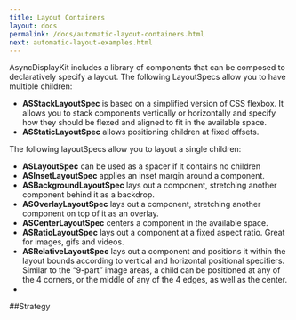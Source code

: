 ```yaml
---
title: Layout Containers
layout: docs
permalink: /docs/automatic-layout-containers.html
next: automatic-layout-examples.html
---
```


AsyncDisplayKit includes a library of components that can be composed to declaratively specify a layout. The following LayoutSpecs allow you to have multiple children:

* **ASStackLayoutSpec** is based on a simplified version of CSS flexbox. It allows you to stack components vertically or horizontally and specify how they should be flexed and aligned to fit in the available space. 
* **ASStaticLayoutSpec** allows positioning children at fixed offsets.

The following layoutSpecs allow you to layout a single children: 

* **ASLayoutSpec** can be used as a spacer if it contains no children
* **ASInsetLayoutSpec** applies an inset margin around a component.
* **ASBackgroundLayoutSpec** lays out a component, stretching another component behind it as a backdrop.
* **ASOverlayLayoutSpec** lays out a component, stretching another component on top of it as an overlay.
* **ASCenterLayoutSpec** centers a component in the available space.
* **ASRatioLayoutSpec** lays out a component at a fixed aspect ratio. Great for images, gifs and videos.
* **ASRelativeLayoutSpec** lays out a component and positions it within the layout bounds according to vertical and horizontal positional specifiers. Similar to the “9-part” image areas, a child can be positioned at any of the 4 corners, or the middle of any of the 4 edges, as well as the center.
* 

##Strategy

